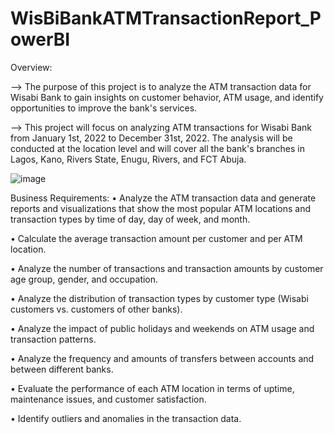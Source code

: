 # WisBiBankATMTransactionReport_PowerBI

Overview: 

--> The purpose of this project is to analyze the ATM transaction data for Wisabi Bank to gain insights on customer behavior, ATM usage, and identify opportunities to improve the bank's services.

--> This project will focus on analyzing ATM transactions for Wisabi Bank from January 1st, 2022 to December 31st, 2022. The analysis will be conducted at the location level and will cover all the bank's branches in Lagos, Kano, Rivers State, Enugu, Rivers, and FCT Abuja.

![image](C:\Users\Admin\Downloads\WisbiBankAnalysis-images\First_image.png)

Business Requirements:
•	Analyze the ATM transaction data and generate reports and visualizations that show the most popular ATM locations and transaction types by time of day, day of week, and month.

•	Calculate the average transaction amount per customer and per ATM location.

•	Analyze the number of transactions and transaction amounts by customer age group, gender, and occupation.

•	Analyze the distribution of transaction types by customer type (Wisabi customers vs. customers of other banks).

•	Analyze the impact of public holidays and weekends on ATM usage and transaction patterns.

•	Analyze the frequency and amounts of transfers between accounts and between different banks.

•	Evaluate the performance of each ATM location in terms of uptime, maintenance issues, and customer satisfaction.

•	Identify outliers and anomalies in the transaction data.

